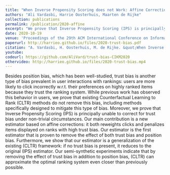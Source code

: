 ```yaml
---
title: "When Inverse Propensity Scoring does not Work: Affine Corrections for Unbiased Learning to Rank"
authors: "Ali Vardasbi, Harrie Oosterhuis, Maarten de Rijke"
collection: publications
permalink: /publication/2020-affine
excerpt: "We prove that Inverse Propensity Scoring (IPS) is principally unable to correct for trust bias under non-trivial circumstances. Our main contribution is a new estimator based on affine corrections: it both reweights clicks and penalizes items displayed on ranks with high trust bias. Our estimator is the first estimator that is proven to remove the effect of both trust bias and position bias."
date: 2020-10-19
venue: 'Proceedings of the 29th ACM International Conference on Information & Knowledge Management (CIKM’20)'
paperurl: http://harrieo.github.io/files/2020-trust-bias.pdf
citation: "A. Vardasbi, H. Oosterhuis, M. de Rijke. &quot;When Inverse Propensity Scoring does not Work: Affine Corrections for Unbiased Learning to Rank.&quot; In <i>Proceedings of the 29th ACM International Conference on Information & Knowledge Management</i>. ACM, 2020."
youtube: 
codeurl: https://github.com/AliVard/trust-bias-CIKM2020
othervideo: http://harrieo.github.io/files/2020-trust-bias.mp4
---
```


Besides position bias, which has been well-studied, trust bias is another type of bias prevalent in user interactions with rankings: users are more likely to click incorrectly w.r.t. their preferences on highly ranked items because they trust the ranking system. While previous work has observed this behavior in users, we prove that existing Counterfactual Learning to Rank (CLTR) methods do not remove this bias, including methods specifically designed to mitigate this type of bias. Moreover, we prove that Inverse Propensity Scoring (IPS) is principally unable to correct for trust bias under non-trivial circumstances. Our main contribution is a new estimator based on affine corrections: it both reweights clicks and penalizes items displayed on ranks with high trust bias. Our estimator is the first estimator that is proven to remove the effect of both trust bias and position bias. Furthermore, we show that our estimator is a generalization of the existing (CLTR) framework: if no trust bias is present, it reduces to the original (IPS) estimator. Our semi-synthetic experiments indicate that by removing the effect of trust bias in addition to position bias, (CLTR) can approximate the optimal ranking system even closer than previously possible.